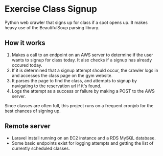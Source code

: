 # Exercise Class Signup

Python web crawler that signs up for class if a spot opens up. It makes heavy use of the BeautifulSoup parsing library.

## How it works
1. Makes a call to an endpoint on an AWS server to determine if the user wants to signup for class today. It also checks if a signup has already occured today.
1. If it is determined that a signup attempt should occur, the crawler logs in and accesses the class page on the gym website.
1. It parses the page to find the class, and attempts to signup by navigating to the reservation url if it's found.
1. Logs the attempt as a success or failure by making a POST to the AWS server.

Since classes are often full, this project runs on a frequent cronjob for the best chances of signing up.

## Remote server
- Laravel install running on an EC2 instance and a RDS MySQL database.
- Some basic endpoints exist for logging attempts and getting the list of currently scheduled classes.
